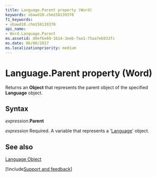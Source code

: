 ```yaml
---
title: Language.Parent property (Word)
keywords: vbawd10.chm158139370
f1_keywords:
- vbawd10.chm158139370
api_name:
- Word.Language.Parent
ms.assetid: d8ef6e69-1614-3eeb-faa1-75aa7eb933fc
ms.date: 06/08/2017
ms.localizationpriority: medium
---
```



# Language.Parent property (Word)

Returns an **Object** that represents the parent object of the specified **Language** object.


## Syntax

_expression_.**Parent**

_expression_ Required. A variable that represents a '[Language](Word.Language.md)' object.


## See also


[Language Object](Word.Language.md)

[!include[Support and feedback](~/includes/feedback-boilerplate.md)]